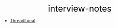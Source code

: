 <center><a href="#" target="_blank" style="font-size:28px;text-decoration:none;color:#000000;">interview-notes</a></center>

* [ThreadLocal](并发/ThreadLocal)

